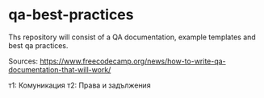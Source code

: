 # qa-best-practices
Ths repository will consist of a QA documentation, example templates and best qa practices.

Sources:
https://www.freecodecamp.org/news/how-to-write-qa-documentation-that-will-work/

т1: Комуникация
т2: Права и задължения
